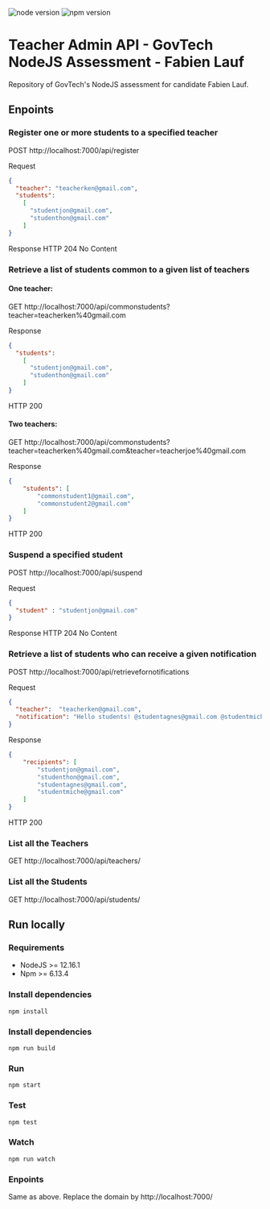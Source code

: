 ![node version](https://img.shields.io/badge/node-v12.16.1-blue.svg)
![npm version](https://img.shields.io/badge/npm-6.13.4-blue.svg)

# Teacher Admin API - GovTech NodeJS Assessment - Fabien Lauf

Repository of GovTech's NodeJS assessment for candidate Fabien Lauf.

## Enpoints

### Register one or more students to a specified teacher
POST http://localhost:7000/api/register

Request
```json
{
  "teacher": "teacherken@gmail.com",
  "students":
    [
      "studentjon@gmail.com",
      "studenthon@gmail.com"
    ]
}
```
Response
HTTP 204 No Content

### Retrieve a list of students common to a given list of teachers
#### One teacher:
GET http://localhost:7000/api/commonstudents?teacher=teacherken%40gmail.com

Response
```json
{
  "students":
    [
      "studentjon@gmail.com",
      "studenthon@gmail.com"
    ]
}
```
HTTP 200

#### Two teachers:
GET http://localhost:7000/api/commonstudents?teacher=teacherken%40gmail.com&teacher=teacherjoe%40gmail.com

Response
```json
{
    "students": [
        "commonstudent1@gmail.com",
        "commonstudent2@gmail.com"
    ]
}
```
HTTP 200

### Suspend a specified student
POST http://localhost:7000/api/suspend

Request
```json
{
  "student" : "studentjon@gmail.com"
}
```
Response
HTTP 204 No Content

### Retrieve a list of students who can receive a given notification
POST http://localhost:7000/api/retrievefornotifications

Request
```json
{
  "teacher":  "teacherken@gmail.com",
  "notification": "Hello students! @studentagnes@gmail.com @studentmiche@gmail.com"
}
```
Response
```json
{
    "recipients": [
        "studentjon@gmail.com",
        "studenthon@gmail.com",
        "studentagnes@gmail.com",
        "studentmiche@gmail.com"
    ]
}
```
HTTP 200

### List all the Teachers
GET http://localhost:7000/api/teachers/

### List all the Students
GET http://localhost:7000/api/students/

## Run locally
### Requirements

- NodeJS >= 12.16.1
- Npm >= 6.13.4

### Install dependencies

```shell script
npm install
```

### Install dependencies

```shell script
npm run build
```

### Run

```shell script
npm start
```

### Test

```shell script
npm test
```

### Watch

```shell script
npm run watch
```

### Enpoints

Same as above. Replace the domain by http://localhost:7000/